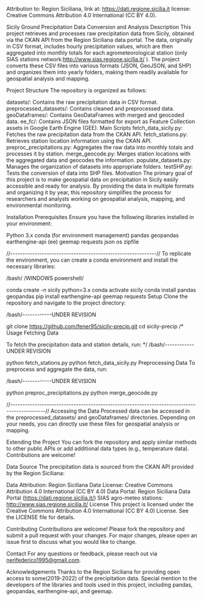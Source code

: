 Attribution to: Region Siciliana, link at: https://dati.regione.sicilia.it
license: Creative Commons Attribution 4.0 International (CC BY 4.0).

Sicily Ground Precipitation Data Conversion and Analysis
Description
This project retrieves and processes raw precipitation data from Sicily, obtained via the CKAN API from the Region Siciliana data portal. The data, originally in CSV format, includes hourly precipitation values, which are then aggregated into monthly totals for each agrometeorological station (only SIAS stations network:http://www.sias.regione.sicilia.it/ ). The project converts these CSV files into various formats (JSON, GeoJSON, and SHP) and organizes them into yearly folders, making them readily available for geospatial analysis and mapping.

Project Structure
The repository is organized as follows:

datasets/: Contains the raw precipitation data in CSV format.
preprocessed_datasets/: Contains cleaned and preprocessed data.
geoDataframes/: Contains GeoDataFrames with merged and geocoded data.
ee_fc/: Contains JSON files formatted for export as Feature Collection assets in Google Earth Engine (GEE).
Main Scripts
fetch_data_sicily.py: Fetches the raw precipitation data from the CKAN API.
fetch_stations.py: Retrieves station location information using the CKAN API.
preproc_precipitations.py: Aggregates the raw data into monthly totals and processes it by station.
merge_geocode.py: Merges station locations with the aggregated data and geocodes the information.
populate_datasets.py: Manages the organization of datasets into appropriate folders.
testSHP.py: Tests the conversion of data into SHP files.
Motivation
The primary goal of this project is to make geospatial data on precipitation in Sicily easily accessible and ready for analysis. By providing the data in multiple formats and organizing it by year, this repository simplifies the process for researchers and analysts working on geospatial analysis, mapping, and environmental monitoring.

Installation
Prerequisites
Ensure you have the following libraries installed in your environment:

Python 3.x
conda (for environment management)
pandas
geopandas
earthengine-api (ee)
geemap
requests
json
os
zipfile

//------------------------------------------------------------//
To replicate the environment, you can create a conda environment and install the necessary libraries:

/bash/ /WINDOWS powershell/

conda create -n sicily python=3.x
conda activate sicily
conda install pandas geopandas
pip install earthengine-api geemap requests
Setup
Clone the repository and navigate to the project directory:

/bash/------------UNDER REVISION

git clone https://github.com/fener95/sicily-precip.git
cd sicily-precip
/*
Usage
Fetching Data

To fetch the precipitation data and station details, run:
*/
/bash/------------UNDER REVISION

python fetch_stations.py
python fetch_data_sicily.py
Preprocessing Data
To preprocess and aggregate the data, run:

/bash/------------UNDER REVISION

python preproc_precipitations.py
python merge_geocode.py

//--------------------------------------------------------------------------------------------//
Accessing the Data
Processed data can be accessed in the preprocessed_datasets/ and geoDataframes/ directories. Depending on your needs, you can directly use these files for geospatial analysis or mapping.

Extending the Project
You can fork the repository and apply similar methods to other public APIs or add additional data types (e.g., temperature data). Contributions are welcome!

Data Source
The precipitation data is sourced from the CKAN API provided by the Region Siciliana:

Data Attribution: Region Siciliana
Data License: Creative Commons Attribution 4.0 International (CC BY 4.0)
Data Portal: Region Siciliana Data Portal (https://dati.regione.sicilia.it/)
SIAS agro-meteo stations: http://www.sias.regione.sicilia.it/
License
This project is licensed under the Creative Commons Attribution 4.0 International (CC BY 4.0) License. See the LICENSE file for details.

Contributing
Contributions are welcome! Please fork the repository and submit a pull request with your changes. For major changes, please open an issue first to discuss what you would like to change.

Contact
For any questions or feedback, please reach out via nerifederico1995@gmail.com.

Acknowledgements
Thanks to the Region Siciliana for providing open access to some(2019-2022) of the precipitation data.
Special mention to the developers of the libraries and tools used in this project, including pandas, geopandas, earthengine-api, and geemap.
